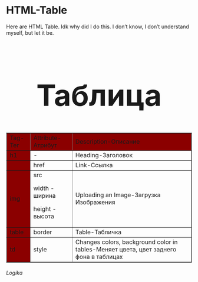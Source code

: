 # HTML-Table
Here are HTML Table. Idk why did I do this. I don’t know, I don’t understand myself, but let it be.

<html>  
       <head>
              <title style="text-align:center">Dictionary of Tags-Словарь Тегов</title>
       </head>
       <body>
             <h1 align="center" style="font-size:80px;"><fontcolor="darkred">Таблицa</h1>
              <table border="1px solid black" align="center" width="100%" style="border-collapse:collapse">
                     <tr>
                           <td style="background-color:darkred;">Tag-Тег</td>
                           <td style="background-color:darkred">Attribute-Атрибут</td>
                           <td style="background-color:darkred">Description-Описание</td>
                     </tr>
                     <tr>
                           <td style="background-color:darkred">h1</td>
                           <td>-</td>		
                           <td>Heading-Заголовок</td>
                     </tr>
                     <tr>
                           <td style="background-color:darkred"></td>
                           <td>href</td>
         	                  <td>Link-Ссылка</td>
                     </tr>
                     <tr>
                           <td style="background-color:darkred">img</td>
                           <td>src<p> width - ширина </p> <p> height - высота </p></td>
                           <td>Uploading an Image-Загрузка Изображения</td>
                     </tr>
                     <tr>
                           <td style="background-color:darkred">table</td>
                           <td>border</td>
                           <td>Table-Табличка</td>
                     </tr>
                     <tr>
                           <td style="background-color:darkred">td</td>
                           <td>style</td>
                           <td>
Changes colors, background color in tables-Меняет цвета, цвет заднего фона в таблицах </td>
                     </tr>
              </table>
       </body>
       <footer>
               <h6>Logika</h6>
       </footer>
</html>
  
